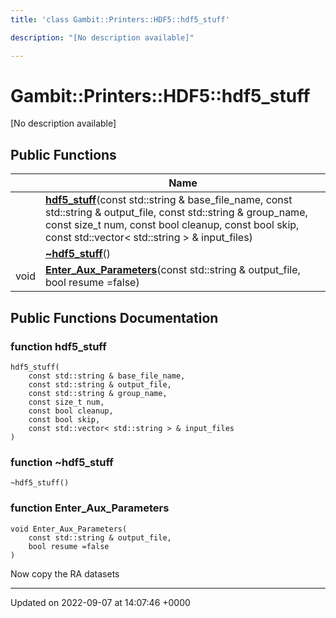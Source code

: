 ```yaml
---
title: 'class Gambit::Printers::HDF5::hdf5_stuff'

description: "[No description available]"

---
```


# Gambit::Printers::HDF5::hdf5_stuff



[No description available]

## Public Functions

|                | Name           |
| -------------- | -------------- |
| | **[hdf5_stuff](/documentation/code/classes/classgambit_1_1printers_1_1hdf5_1_1hdf5__stuff/#function-hdf5-stuff)**(const std::string & base_file_name, const std::string & output_file, const std::string & group_name, const size_t num, const bool cleanup, const bool skip, const std::vector< std::string > & input_files) |
| | **[~hdf5_stuff](/documentation/code/classes/classgambit_1_1printers_1_1hdf5_1_1hdf5__stuff/#function-hdf5-stuff)**() |
| void | **[Enter_Aux_Parameters](/documentation/code/classes/classgambit_1_1printers_1_1hdf5_1_1hdf5__stuff/#function-enter-aux-parameters)**(const std::string & output_file, bool resume =false) |

## Public Functions Documentation

### function hdf5_stuff

```
hdf5_stuff(
    const std::string & base_file_name,
    const std::string & output_file,
    const std::string & group_name,
    const size_t num,
    const bool cleanup,
    const bool skip,
    const std::vector< std::string > & input_files
)
```


### function ~hdf5_stuff

```
~hdf5_stuff()
```


### function Enter_Aux_Parameters

```
void Enter_Aux_Parameters(
    const std::string & output_file,
    bool resume =false
)
```


Now copy the RA datasets


-------------------------------

Updated on 2022-09-07 at 14:07:46 +0000